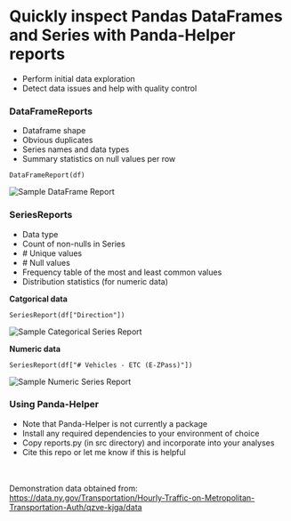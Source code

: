 # Quickly inspect Pandas DataFrames and Series with Panda-Helper reports
- Perform initial data exploration
- Detect data issues and help with quality control 

### DataFrameReports
- Dataframe shape
- Obvious duplicates
- Series names and data types
- Summary statistics on null values per row

```
DataFrameReport(df)
```
![Sample DataFrame Report](https://github.com/ray310/Panda-Helper/blob/main/images/df_report.png)


### SeriesReports
- Data type
- Count of non-nulls in Series
- \# Unique values
- \# Null values
- Frequency table of the most and least common values
- Distribution statistics (for numeric data)

__Catgorical data__
```
SeriesReport(df["Direction"])
```
![Sample Categorical Series Report](https://github.com/ray310/Panda-Helper/blob/main/images/series_report_direction.png)


__Numeric data__
```
SeriesReport(df["# Vehicles - ETC (E-ZPass)"])
```
![Sample Numeric Series Report](https://github.com/ray310/Panda-Helper/blob/main/images/series_report_ez.png)


### Using Panda-Helper
- Note that Panda-Helper is not currently a package
- Install any required dependencies to your environment of choice
- Copy reports.py (in src directory) and incorporate into your analyses
- Cite this repo or let me know if this is helpful


<br><br>Demonstration data obtained from: <br>
https://data.ny.gov/Transportation/Hourly-Traffic-on-Metropolitan-Transportation-Auth/qzve-kjga/data
